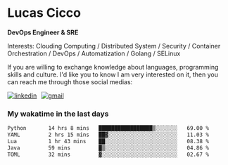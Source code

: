 # Lucas Cicco

**DevOps Engineer & SRE**

Interests: Clouding Computing / Distributed System / Security / Container Orchestration / DevOps / Automatization / Golang / SELinux

If you are willing to exchange knowledge about languages, programming skills and culture. I'd like you to know I am very interested on it, then you can reach me through those social medias:

<div style="display: flex; align-items: center; gap: 10px;">
  <a href="https://www.linkedin.com/in/lucas-vitor-de-cicco" target="_blank">
    <img
      src="https://img.shields.io/badge/-LinkedIn-%230077B5?style=for-the-badge&logo=linkedin&logoColor=white"
      alt="linkedin"
      target="_blank" 
    />
  </a>
  <a href="mailto:lucasvitorx1@gmail.com">
      <img
        src="https://img.shields.io/badge/-Gmail-%23333?style=for-the-badge&logo=gmail&logoColor=white"
        alt="gmail"
        target="_blank"
      />
  </a>
</div>

### My wakatime in the last days

<!--START_SECTION:waka-->

```txt
Python       14 hrs 8 mins   █████████████████▒░░░░░░░   69.00 %
YAML         2 hrs 15 mins   ██▓░░░░░░░░░░░░░░░░░░░░░░   11.03 %
Lua          1 hr 43 mins    ██░░░░░░░░░░░░░░░░░░░░░░░   08.38 %
Java         59 mins         █▒░░░░░░░░░░░░░░░░░░░░░░░   04.86 %
TOML         32 mins         ▓░░░░░░░░░░░░░░░░░░░░░░░░   02.67 %
```

<!--END_SECTION:waka-->
